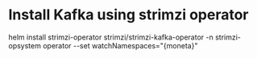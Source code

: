 # Install Kafka using strimzi operator
 helm install strimzi-operator strimzi/strimzi-kafka-operator -n strimzi-opsystem operator --set watchNamespaces="{moneta}"
